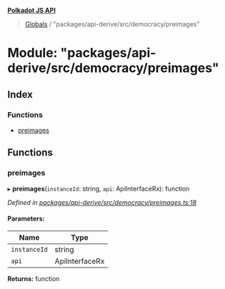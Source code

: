 **[Polkadot JS API](../README.md)**

> [Globals](../globals.md) / "packages/api-derive/src/democracy/preimages"

# Module: "packages/api-derive/src/democracy/preimages"

## Index

### Functions

* [preimages](_packages_api_derive_src_democracy_preimages_.md#preimages)

## Functions

### preimages

▸ **preimages**(`instanceId`: string, `api`: ApiInterfaceRx): function

*Defined in [packages/api-derive/src/democracy/preimages.ts:18](https://github.com/polkadot-js/api/blob/f778bf32e/packages/api-derive/src/democracy/preimages.ts#L18)*

#### Parameters:

Name | Type |
------ | ------ |
`instanceId` | string |
`api` | ApiInterfaceRx |

**Returns:** function
